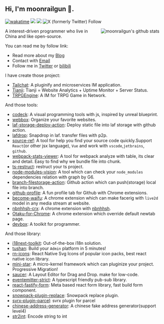 ## Hi, I'm moonrailgun 👋.

[![wakatime](https://wakatime.com/badge/user/5af605d3-6aab-4641-a12d-b35cfb680f66.svg)](https://wakatime.com/@5af605d3-6aab-4641-a12d-b35cfb680f66)
![](https://visitor-badge.laobi.icu/badge?page_id=moonrailgun)
![](https://tianji.moonrailgun.com/telemetry/clnzoxcy10001vy2ohi4obbi0/cltk3e4rh06dbut4erj2rwc08/badge.svg?start=13146&name=github-readme&url=https://github.com/moonrailgun&fullNum=true)
![X (formerly Twitter) Follow](https://img.shields.io/twitter/follow/moonrailgun)

<img style="max-width: 450px" align="right" src="https://github-readme-stats.moonrailgun.com/api?username=moonrailgun&show_icons=true&icon_color=0366d6&bg_color=ffffff&hide_title=true&include_all_commits=true" alt="moonrailgun's github stats"/>

A interest-driven programmer who live in China and like open-source.

You can read me by follow link:

- Read more about my [Blog](http://moonrailgun.com/)
- Contact with [Email](mailto:moonrailgun@gmail.com)
- Follow me in [Twitter](https://twitter.com/moonrailgun) or [bilibili](https://space.bilibili.com/4182198)

I have create those project:

- [Tailchat](https://tailchat.msgbyte.com/): A pluginify and microservices IM application.
- [Tianji](https://tianji.msgbyte.com/): Tianji = Website Analytics + Uptime Monitor + Server Status.
- [TRPGEngine](https://trpgdoc.moonrailgun.com/): A IM for TRPG Game in Network.

And those tools:

- [codeck](https://codeck.moonrailgun.com/): A visual programming tools with js, inspired by unreal blueprint.
- [webbox](https://github.com/msgbyte/webbox): Organize your favorite websites.
- [laf-storage-deploy-action](https://github.com/moonrailgun/laf-storage-deploy-action): Deploy static file into laf storage with github action.
- [lafdrop](https://github.com/moonrailgun/lafdrop): Snapdrop in laf. transfer files with p2p.
- [source-ref](https://sourceref.moonrailgun.com/): A tool for help you find your source code quickly.Support `React`(or other jsx language), `Vue` and work with `vscode`,`jetbrains`, `github`.
- [webpack-stats-viewer](https://github.com/moonrailgun/webpack-stats-viewer): A tool for webpack analyze with table, its clear and detail. Easy to find why we bundle file into chunk.
- [ts-restruct](https://github.com/moonrailgun/ts-restruct): restruct your ts project.
- [node-modules-vision](https://node-modules-vision.moonrailgun.com/): A tool which can check your `node_modules` dependencies relation with graph by G6.
- [branch-filestorage-action](https://github.com/moonrailgun/branch-filestorage-action): Github action which can push(storage) local file into branch.
- [github-profile](https://github.com/moonrailgun/github-profile): A fun profile tab for Github with Chrome extensions.
- [become-waifu](https://github.com/moonrailgun/become-waifu): A chrome extension which can make facerig with `live2d` model in any media stream at website.
- [nbnhhsh-crx](https://github.com/moonrailgun/nbnhhsh-crx): A chrome extension with [nbnhhsh](https://github.com/itorr/nbnhhsh).
- [Otaku-for-Chrome](https://github.com/moonrailgun/Otaku-for-Chrome): A chrome extension which override default newtab page.
- [devbox](https://github.com/moonrailgun/devbox): A toolkit for programmer.

And those library:

- [i18next-toolkit](https://github.com/moonrailgun/i18next-toolkit): Out-of-the-box i18n solution.
- [tushan](https://tushan.msgbyte.com/): Build your `Admin` platform in 5 minutes!
- [rn-icons](https://github.com/moonrailgun/rn-icons): React Native Svg Icons of popular icon packs, best react native icon library.
- [mini-star](https://ministar.moonrailgun.com/): A micro-kernel framework which can pluginize your project. Progressive Migration!
- [saucer](https://github.com/moonrailgun/saucer): A Layout Editor for Drag and Drop. make for low-code.
- [eventemitter-strict](https://github.com/moonrailgun/eventemitter-strict): A typescript friendly pub-sub library.
- [react-fastify-form](https://github.com/moonrailgun/react-fastify-form): Meta based react form library, fast build form component.
- [snowpack-plugin-replace](https://github.com/moonrailgun/snowpack-plugin-replace): Snowpack replace plugin.
- [svrx-plugin-parcel](https://github.com/moonrailgun/svrx-plugin-parcel): svrx plugin for parcel
- [chinese-address-generator](https://github.com/moonrailgun/chinese-address-generator): A chinese fake address generator(support level4)
- [str2int](https://github.com/moonrailgun/str2int): Encode string to int
